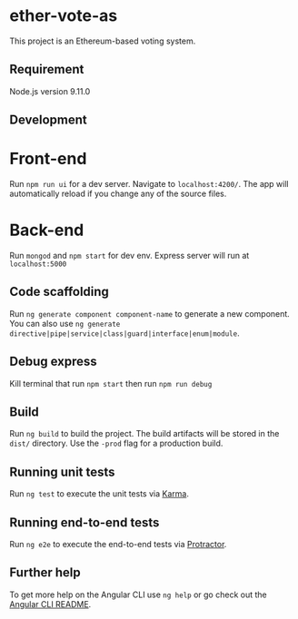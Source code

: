 # ether-vote-as

This project is an Ethereum-based voting system.
## Requirement
Node.js version 9.11.0
## Development 
# Front-end
Run `npm run ui` for a dev server. Navigate to `localhost:4200/`. The app will automatically reload if you change any of the source files.
# Back-end
Run `mongod` and `npm start` for dev env.
Express server will run at `localhost:5000`

## Code scaffolding

Run `ng generate component component-name` to generate a new component. You can also use `ng generate directive|pipe|service|class|guard|interface|enum|module`.
## Debug express
Kill terminal that run `npm start` then run `npm run debug`
## Build

Run `ng build` to build the project. The build artifacts will be stored in the `dist/` directory. Use the `-prod` flag for a production build.

## Running unit tests

Run `ng test` to execute the unit tests via [Karma](https://karma-runner.github.io).

## Running end-to-end tests

Run `ng e2e` to execute the end-to-end tests via [Protractor](http://www.protractortest.org/).

## Further help

To get more help on the Angular CLI use `ng help` or go check out the [Angular CLI README](https://github.com/angular/angular-cli/blob/master/README.md).
